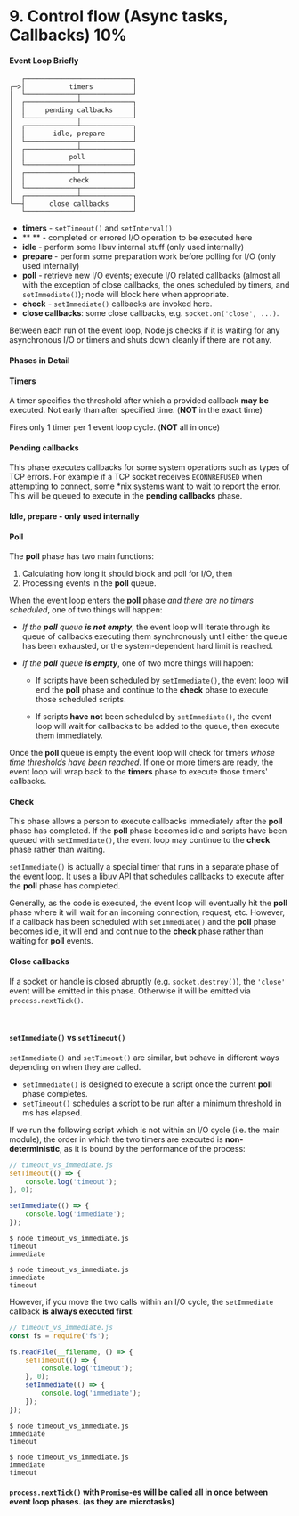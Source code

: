 # 9. Control flow (Async tasks, Callbacks) 10%

#### Event Loop Briefly

```
   ┌───────────────────────────┐
┌─>│           timers          │
│  └─────────────┬─────────────┘
│  ┌─────────────┴─────────────┐
│  │     pending callbacks     │
│  └─────────────┬─────────────┘
│  ┌─────────────┴─────────────┐
│  │       idle, prepare       │
│  └─────────────┬─────────────┘
│  ┌─────────────┴─────────────┐
│  │           poll            │
│  └─────────────┬─────────────┘
│  ┌─────────────┴─────────────┐
│  │           check           │
│  └─────────────┬─────────────┘
│  ┌─────────────┴─────────────┐
└──┤      close callbacks      │
   └───────────────────────────┘
```

-   **timers** - `setTimeout()` and `setInterval()`
-   \*\* \*\* - completed or errored I/O operation to be executed here
-   **idle** - perform some libuv internal stuff (only used internally)
-   **prepare** - perform some preparation work before polling for I/O (only used internally)
-   **poll** - retrieve new I/O events; execute I/O related callbacks (almost
    all with the exception of close callbacks, the ones scheduled by timers,
    and `setImmediate()`); node will block here when appropriate.
-   **check** - `setImmediate()` callbacks are invoked here.
-   **close callbacks**: some close callbacks, e.g. `socket.on('close', ...)`.

Between each run of the event loop, Node.js checks if it is waiting for any asynchronous I/O or timers and shuts down cleanly if there are not any.

#### Phases in Detail

#### Timers

A timer specifies the threshold after which a provided callback **may be** executed.
Not early than after specified time.
(**NOT** in the exact time)

Fires only 1 timer per 1 event loop cycle.
(**NOT** all in once)

#### Pending callbacks

This phase executes callbacks for some system operations such as types of TCP errors. For example if a TCP socket receives `ECONNREFUSED` when attempting to connect, some \*nix systems want to wait to report the error. This will be queued to execute in the **pending callbacks** phase.

#### Idle, prepare - only used internally

#### Poll

The **poll** phase has two main functions:

1. Calculating how long it should block and poll for I/O, then
2. Processing events in the **poll** queue.

When the event loop enters the **poll** phase _and there are no timers
scheduled_, one of two things will happen:

-   _If the **poll** queue **is not empty**_, the event loop will iterate
    through its queue of callbacks executing them synchronously until
    either the queue has been exhausted, or the system-dependent hard limit
    is reached.

-   _If the **poll** queue **is empty**_, one of two more things will
    happen:

    -   If scripts have been scheduled by `setImmediate()`, the event loop
        will end the **poll** phase and continue to the **check** phase to
        execute those scheduled scripts.

    -   If scripts **have not** been scheduled by `setImmediate()`, the
        event loop will wait for callbacks to be added to the queue, then
        execute them immediately.

Once the **poll** queue is empty the event loop will check for timers _whose time thresholds have been reached_. If one or more timers are ready, the event loop will wrap back to the **timers** phase to execute those timers' callbacks.

#### Check

This phase allows a person to execute callbacks immediately after the **poll** phase has completed. If the **poll** phase becomes idle and scripts have been queued with `setImmediate()`, the event loop may continue to the **check** phase rather than waiting.

`setImmediate()` is actually a special timer that runs in a separate phase of the event loop. It uses a libuv API that schedules callbacks to execute after the **poll** phase has completed.

Generally, as the code is executed, the event loop will eventually hit the **poll** phase where it will wait for an incoming connection, request, etc. However, if a callback has been scheduled with `setImmediate()` and the **poll** phase becomes idle, it will end and continue to the **check** phase rather than waiting for **poll** events.

#### Close callbacks

If a socket or handle is closed abruptly (e.g. `socket.destroy()`), the `'close'` event will be emitted in this phase. Otherwise it will be emitted via `process.nextTick()`.

<br>

#### `setImmediate()` vs `setTimeout()`

`setImmediate()` and `setTimeout()` are similar, but behave in different ways depending on when they are called.

-   `setImmediate()` is designed to execute a script once the
    current **poll** phase completes.
-   `setTimeout()` schedules a script to be run after a minimum threshold
    in ms has elapsed.

If we run the following script which is not within an I/O cycle (i.e. the main module), the order in which the two timers are executed is **non-deterministic**, as it is bound by the performance of the
process:

```js
// timeout_vs_immediate.js
setTimeout(() => {
    console.log('timeout');
}, 0);

setImmediate(() => {
    console.log('immediate');
});
```

```
$ node timeout_vs_immediate.js
timeout
immediate

$ node timeout_vs_immediate.js
immediate
timeout
```

However, if you move the two calls within an I/O cycle, the `setImmediate` callback **is always executed first**:

```js
// timeout_vs_immediate.js
const fs = require('fs');

fs.readFile(__filename, () => {
    setTimeout(() => {
        console.log('timeout');
    }, 0);
    setImmediate(() => {
        console.log('immediate');
    });
});
```

```
$ node timeout_vs_immediate.js
immediate
timeout

$ node timeout_vs_immediate.js
immediate
timeout
```

#### `process.nextTick()` with `Promise`-es will be called all in once between event loop phases. (as they are microtasks)
